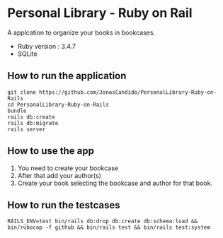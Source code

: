 # Personal Library - Ruby on Rail

A applcation to organize your books in bookcases.

* Ruby version : 3.4.7
* SQLite

## How to run the application
```
git clone https://github.com/JonasCandido/PersonalLibrary-Ruby-on-Rails
cd PersonalLibrary-Ruby-on-Rails
bundle
rails db:create
rails db:migrate
rails server
```

## How to use the app
1. You need to create your bookcase
2. After that add your author(s)
3. Create your book selecting the bookcase and author for that book.

## How to run the testcases
```
RAILS_ENV=test bin/rails db:drop db:create db:schema:load && bin/rubocop -f github && bin/rails test && bin/rails test:system
```


